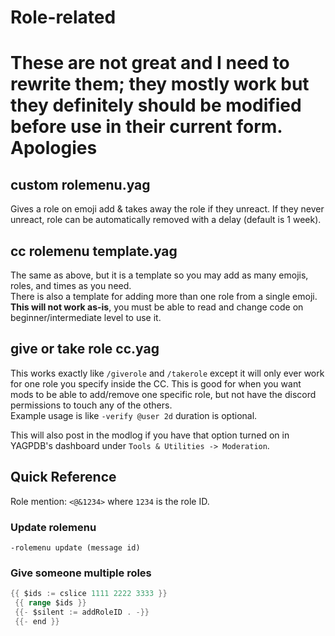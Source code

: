 # Role-related

# These are not great and I need to rewrite them; they mostly work but they definitely should be modified before use in their current form. Apologies

## custom rolemenu.yag
 
 Gives a role on emoji add & takes away the role if they unreact.
 If they never unreact, role can be automatically removed with a delay (default is 1 week).

## cc rolemenu template.yag

The same as above, but it is a template so you may add as many emojis, roles, and times as you need.     
There is also a template for adding more than one role from a single emoji.     
**This will not work as-is**, you must be able to read and change code on beginner/intermediate level to use it.


 ## give or take role cc.yag
 This works exactly like `/giverole` and `/takerole` except it will only ever work for one role you specify inside the CC. This is good for when you want mods to be able to add/remove one specific role, but not have the discord permissions to touch any of the others.      
 Example usage is like `-verify @user 2d`  duration is optional.

 This will also post in the modlog if you have that option turned on in YAGPDB's  dashboard under `Tools & Utilities -> Moderation`.


## Quick Reference
Role mention: `<@&1234>` where `1234` is the role ID.

### Update rolemenu
`-rolemenu update (message id)`

### Give someone multiple roles
```go
{{ $ids := cslice 1111 2222 3333 }}
 {{ range $ids }}
 {{- $silent := addRoleID . -}} 
 {{- end }}
 ```
 
 